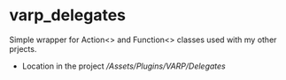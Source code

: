 # varp_delegates

Simple wrapper for Action&lt;> and Function&lt;> classes used with my other prjects.

- Location in the project _/Assets/Plugins/VARP/Delegates_
